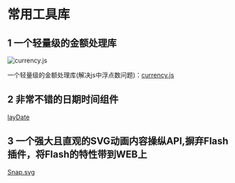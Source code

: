 # 常用工具库
## 1 一个轻量级的金额处理库
<div align="left" markdown="1">

  ![currency.js](https://user-images.githubusercontent.com/1062039/31397824-9dfa15f0-adac-11e7-9869-fb20746e90c1.png)

</div>

一个轻量级的金额处理库(解决js中浮点数问题)：[currency.js](https://github.com/scurker/currency.js)

## 2 非常不错的日期时间组件
[layDate](https://www.layui.com/laydate/)

## 3 一个强大且直观的SVG动画内容操纵API,摒弃Flash插件，将Flash的特性带到WEB上
[Snap.svg](https://github.com/adobe-webplatform/Snap.svg)